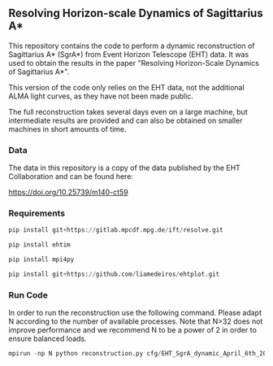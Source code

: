 ## Resolving Horizon-scale Dynamics of Sagittarius A*

This repository contains the code to perform a dynamic reconstruction of Sagittarius A* (SgrA*) from Event Horizon Telescope (EHT) data.
It was used to obtain the results in the paper "Resolving Horizon-Scale Dynamics of Sagittarius A*".

This version of the code only relies on the EHT data, not the additional ALMA light curves, as they have not been made public.

The full reconstruction takes several days even on a large machine, but intermediate results are provided and can also be obtained on smaller machines in short amounts of time.

### Data
The data in this repository is a copy of the data published by the EHT Collaboration and can be found here:

https://doi.org/10.25739/m140-ct59


### Requirements 

```python
pip install git+https://gitlab.mpcdf.mpg.de/ift/resolve.git

pip install ehtim

pip install mpi4py

pip install git+https://github.com/liamedeiros/ehtplot.git
```

### Run Code
In order to run the reconstruction use the following command. Please adapt N according to the number of available processes. Note that N>32 does not improve performance and we recommend N to be a power of 2 in order to ensure balanced loads.

```python
mpirun -np N python reconstruction.py cfg/EHT_SgrA_dynamic_April_6th_2017.cfg
```



